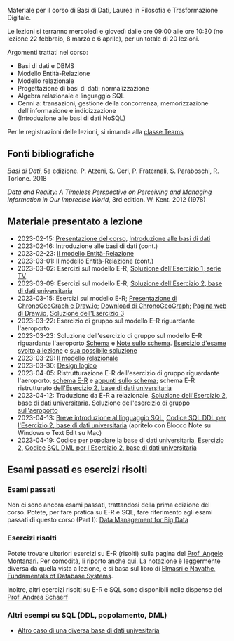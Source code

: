 Materiale per il corso di Basi di Dati, Laurea in Filosofia e Trasformazione Digitale.

Le lezioni si terranno mercoledì e giovedì dalle ore 09:00 alle ore 10:30 (no lezione 22 febbraio, 8 marzo e 6 aprile), per un totale di 20 lezioni.

Argomenti trattati nel corso:
 - Basi di dati e DBMS
 - Modello Entità-Relazione
 - Modello relazionale
 - Progettazione di basi di dati: normalizzazione
 - Algebra relazionale e linguaggio SQL
 - Cenni a: transazioni, gestione della concorrenza, memorizzazione dell'informazione e indicizzazione
 - (Introduzione alle basi di dati NoSQL)
 
 Per le registrazioni delle lezioni, si rimanda alla [classe Teams]( https://teams.microsoft.com/l/channel/19%3aDR6bX1SbV4vSHmwsRGoa5bfkltc87hKzwS_Lg7upfpk1%40thread.tacv2/Generale?groupId=15ef81e6-971e-4207-bb51-a61c12785a63&tenantId=6e6ade15-296c-4224-ac58-1c8ec2fd53a8)
 
## Fonti bibliografiche

_Basi di Dati_, 5a edizione. P. Atzeni, S.
Ceri, P. Fraternali, S. Paraboschi, R. Torlone. 2018

_Data and Reality: A Timeless Perspective
on Perceiving and Managing Information in Our Imprecise
World_, 3rd edition. W. Kent. 2012 (1978)


## Materiale presentato a lezione

- 2023-02-15: [Presentazione del corso](https://github.com/dslab-uniud/teaching/blob/main/courses/Basi%20di%20Dati%20(DIUM)/Basi_di_Dati___0___Informazioni_sul_corso.pdf), [Introduzione alle basi di dati](https://github.com/dslab-uniud/teaching/blob/main/courses/Basi%20di%20Dati%20(DIUM)/Basi_di_Dati___1___Introduction.pdf)
- 2023-02-16: Introduzione alle basi di dati (cont.)
- 2023-02-23: [Il modello Entità-Relazione](https://github.com/dslab-uniud/teaching/blob/main/courses/Basi%20di%20Dati%20(DIUM)/Basi_di_Dati___2___ER_Model.pdf)
- 2023-03-01: Il modello Entità-Relazione (cont.)
- 2023-03-02: Esercizi sul modello E-R; [Soluzione dell'Esercizio 1, serie TV](https://github.com/dslab-uniud/teaching/blob/main/courses/Basi%20di%20Dati%20(DIUM)/esercizio_1.png)
- 2023-03-09: Esercizi sul modello E-R; [Soluzione dell'Esercizio 2, base di dati universitaria](https://github.com/dslab-uniud/teaching/blob/main/courses/Basi%20di%20Dati%20(DIUM)/esercizio_2.jpg)
- 2023-03-15: Esercizi sul modello E-R; [Presentazione di ChronoGeoGraph e Draw.io](https://github.com/dslab-uniud/teaching/blob/main/courses/Basi%20di%20Dati%20(DIUM)/Basi_di_Dati___3___ChronoGeoGraph_e_Draw_io.pdf); [Download di ChronoGeoGraph](https://github.com/dslab-uniud/teaching/blob/main/courses/Data%20Management%20for%20Big%20Data/2021-2022/ChronoGeoGraph_Wrapped.jar); [Pagina web di Draw.io](https://app.diagrams.net/), [Soluzione dell'Esercizio 3](https://github.com/dslab-uniud/teaching/blob/main/courses/Basi%20di%20Dati%20(DIUM)/esercizio_3.png)
- 2023-03-22: Esercizio di gruppo sul modello E-R riguardante l'aeroporto
- 2023-03-23: Soluzione dell'esercizio di gruppo sul modello E-R riguardante l'aeroporto [Schema](https://github.com/dslab-uniud/teaching/blob/main/courses/Basi%20di%20Dati%20(DIUM)/0_ER.png) e [Note sullo schema](https://github.com/dslab-uniud/teaching/blob/main/courses/Basi%20di%20Dati%20(DIUM)/0_ER_appunti.txt). [Esercizio d'esame svolto a lezione](https://github.com/dslab-uniud/teaching/blob/main/courses/Data%20Management%20for%20Big%20Data/2020-2021/test_II.pdf) e [sua possibile soluzione](https://github.com/dslab-uniud/teaching/blob/main/courses/Basi%20di%20Dati%20(DIUM)/soluzione_esercizio_esame.pdf)
- 2023-03-29: [Il modello relazionale](https://github.com/dslab-uniud/teaching/blob/main/courses/Basi%20di%20Dati%20(DIUM)/Basi_di_Dati___4___Relational_model_bis.pdf)
- 2023-03-30: [Design logico](https://github.com/dslab-uniud/teaching/blob/main/courses/Basi%20di%20Dati%20(DIUM)/Basi_di_Dati___5___Logical_design.pdf)
- 2023-04-05: Ristrutturazione E-R dell'esercizio di gruppo riguardante l'aeroporto, [schema E-R](https://github.com/dslab-uniud/teaching/blob/main/courses/Basi%20di%20Dati%20(DIUM)/1_ER_ristrutturato.png) e [appunti sullo schema](https://github.com/dslab-uniud/teaching/blob/main/courses/Basi%20di%20Dati%20(DIUM)/1_ER_ristrutturato_appunti.txt); schema E-R ristrutturato [dell'Esercizio 2, base di dati universitaria](https://github.com/dslab-uniud/teaching/blob/main/courses/Basi%20di%20Dati%20(DIUM)/esercizio_2_ristrutturato.pdf)
- 2023-04-12: Traduzione da E-R a relazionale. [Soluzione dell'Esercizio 2, base di dati universitaria](https://github.com/dslab-uniud/teaching/blob/main/courses/Basi%20di%20Dati%20(DIUM)/esercizio_2_universita_relazionale.png). Soluzione dell'[esercizio di gruppo sull'aeroporto](https://github.com/dslab-uniud/teaching/blob/main/courses/Basi%20di%20Dati%20(DIUM)/2_schema_logico.txt)
- 2023-04-13: [Breve introduzione al linguaggio SQL](https://github.com/dslab-uniud/teaching/blob/main/courses/Basi%20di%20Dati%20(DIUM)/Basi_di_Dati___8___SQL.pdf), [Codice SQL DDL per l'Esercizio 2, base di dati universitaria](https://github.com/dslab-uniud/teaching/blob/main/courses/Basi%20di%20Dati%20(DIUM)/SQL_code_lecture_DDL.sql) (apritelo con Blocco Note su Windows o Text Edit su Mac)
- 2023-04-19: [Codice per popolare la base di dati universitaria, Esercizio 2](https://github.com/dslab-uniud/teaching/blob/main/courses/Basi%20di%20Dati%20(DIUM)/SQL_code_lecture_population.sql), [Codice SQL DML per l'Esercizio 2, base di dati universitaria](https://github.com/dslab-uniud/teaching/blob/main/courses/Basi%20di%20Dati%20(DIUM)/SQL_code_lecture_DML.sql)


## Esami passati es esercizi risolti

### Esami passati

Non ci sono ancora esami passati, trattandosi della prima edizione del corso.
Potete, per fare pratica su E-R e SQL, fare riferimento agli esami passati di questo corso (Part I): [Data Management for Big Data](https://github.com/dslab-uniud/teaching/tree/main/courses/Data%20Management%20for%20Big%20Data)

### Esercizi risolti

Potete trovare ulteriori esercizi su E-R (risolti) sulla pagina del [Prof. Angelo Montanari](https://users.dimi.uniud.it/~angelo.montanari/courses.php). 
Per comodità, li riporto anche [qui](https://github.com/dslab-uniud/teaching/blob/main/courses/Basi%20di%20Dati%20(DIUM)/Esercizi_ER.pdf). La notazione è leggermente diversa da quella vista a lezione, e si basa sul libro di [Elmasri e Navathe, Fundamentals of Database Systems](https://docs.ccsu.edu/curriculumsheets/ChadTest.pdf).

Inoltre, altri esercizi risolti su E-R e SQL sono disponibili nelle dispense del [Prof. Andrea Schaerf](https://uniudamce-my.sharepoint.com/:b:/g/personal/andrea_schaerf_uniud_it/EYzIcXCGL6JOs6_19cYqQgYB9hS9PLie3aU7ROxaNXPndw?e=aqYmXU)

### Altri esempi su SQL (DDL, popolamento, DML)

- [Altro caso di una diversa base di dati univesitaria](https://github.com/dslab-uniud/teaching/blob/main/courses/Basi%20di%20Dati%20(DIUM)/another_exemplary_code.sql)

